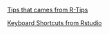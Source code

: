 
[Tips that cames from R-Tips](https://github.com/business-science/free_r_tips/blob/master/017_keyboard_shortcuts/017_keyboard_shortcuts.R)

[Keyboard Shortcuts from Rstudio](file:///C:/Program%20Files/RStudio/www/docs/keyboard.htm)
